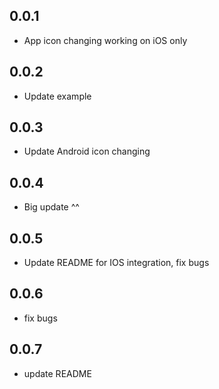 ## 0.0.1

* App icon changing working on iOS only

## 0.0.2

* Update example

## 0.0.3

* Update Android icon changing

## 0.0.4

* Big update ^^

## 0.0.5

* Update README for IOS integration, fix bugs
## 0.0.6

* fix bugs

## 0.0.7

* update README